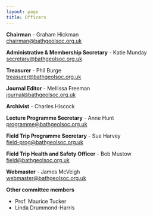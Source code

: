 ```yaml
---
layout: page
title: Officers
---
```

<div class="column-1">
<p><strong>Chairman</strong> - Graham Hickman
<br><a href="mailto:chairman@bathgeolsoc.org.uk">chairman@bathgeolsoc.org.uk</a></p>

<p><strong>Administrative & Membership Secretary</strong> - Katie Munday
<br><a href="mailto:secretary@bathgeolsoc.org.uk">secretary@bathgeolsoc.org.uk</a></p>

<p><strong>Treasurer</strong> - Phil Burge
<br><a href="mailto:treasurer@bathgeolsoc.org.uk">treasurer@bathgeolsoc.org.uk</a></p>

<p><strong>Journal Editor</strong> - Mellissa Freeman
<br><a href="mailto:journal@bathgeolsoc.org.uk">journal@bathgeolsoc.org.uk</a></p>

<p><strong>Archivist</strong> - Charles Hiscock</p>
</div>
<div class="column-2">
<p><strong>Lecture Programme Secretary</strong> - Anne Hunt
<br><a href="mailto:programme@bathgeolsoc.org.uk">programme@bathgeolsoc.org.uk</a></p>

<p><strong>Field Trip Programme Secretary</strong> - Sue Harvey
<br><a href="mailto:field-prog@bathgeolsoc.org.uk">field-prog@bathgeolsoc.org.uk</a></p>

<p><strong>Field Trip Health and Safety Officer</strong> - Bob Mustow
<br><a href="mailto:field@bathgeolsoc.org.uk">field@bathgeolsoc.org.uk</a></p>

<p><strong>Webmaster</strong> - James McVeigh
<br><a href="mailto:webmaster@bathgeolsoc.org.uk">webmaster@bathgeolsoc.org.uk</a></p>

</div>
<p style="clear: both;"></p>
<p style="clear: both;"><strong>Other committee members</strong></p>
<ul>
<li>Prof. Maurice Tucker</li>
<li>Linda Drummond-Harris</li>
</ul>
